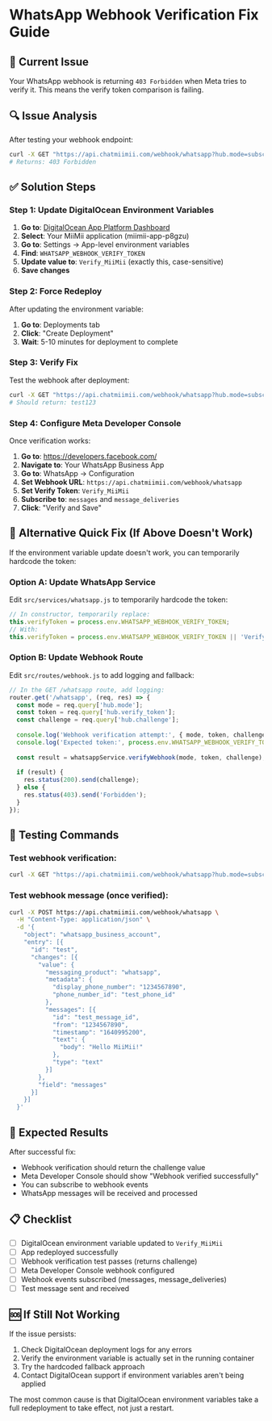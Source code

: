 # WhatsApp Webhook Verification Fix Guide

## 🚨 Current Issue
Your WhatsApp webhook is returning `403 Forbidden` when Meta tries to verify it. This means the verify token comparison is failing.

## 🔍 Issue Analysis
After testing your webhook endpoint:
```bash
curl -X GET "https://api.chatmiimii.com/webhook/whatsapp?hub.mode=subscribe&hub.verify_token=Verify_MiiMii&hub.challenge=test123"
# Returns: 403 Forbidden
```

## ✅ Solution Steps

### Step 1: Update DigitalOcean Environment Variables
1. **Go to**: [DigitalOcean App Platform Dashboard](https://cloud.digitalocean.com/apps)
2. **Select**: Your MiiMii application (miimii-app-p8gzu)
3. **Go to**: Settings → App-level environment variables
4. **Find**: `WHATSAPP_WEBHOOK_VERIFY_TOKEN`
5. **Update value to**: `Verify_MiiMii` (exactly this, case-sensitive)
6. **Save changes**

### Step 2: Force Redeploy
After updating the environment variable:
1. **Go to**: Deployments tab
2. **Click**: "Create Deployment"
3. **Wait**: 5-10 minutes for deployment to complete

### Step 3: Verify Fix
Test the webhook after deployment:
```bash
curl -X GET "https://api.chatmiimii.com/webhook/whatsapp?hub.mode=subscribe&hub.verify_token=Verify_MiiMii&hub.challenge=test123"
# Should return: test123
```

### Step 4: Configure Meta Developer Console
Once verification works:
1. **Go to**: https://developers.facebook.com/
2. **Navigate to**: Your WhatsApp Business App
3. **Go to**: WhatsApp → Configuration
4. **Set Webhook URL**: `https://api.chatmiimii.com/webhook/whatsapp`
5. **Set Verify Token**: `Verify_MiiMii`
6. **Subscribe to**: `messages` and `message_deliveries`
7. **Click**: "Verify and Save"

## 🔧 Alternative Quick Fix (If Above Doesn't Work)

If the environment variable update doesn't work, you can temporarily hardcode the token:

### Option A: Update WhatsApp Service
Edit `src/services/whatsapp.js` to temporarily hardcode the token:

```javascript
// In constructor, temporarily replace:
this.verifyToken = process.env.WHATSAPP_WEBHOOK_VERIFY_TOKEN;
// With:
this.verifyToken = process.env.WHATSAPP_WEBHOOK_VERIFY_TOKEN || 'Verify_MiiMii';
```

### Option B: Update Webhook Route
Edit `src/routes/webhook.js` to add logging and fallback:

```javascript
// In the GET /whatsapp route, add logging:
router.get('/whatsapp', (req, res) => {
  const mode = req.query['hub.mode'];
  const token = req.query['hub.verify_token'];
  const challenge = req.query['hub.challenge'];
  
  console.log('Webhook verification attempt:', { mode, token, challenge });
  console.log('Expected token:', process.env.WHATSAPP_WEBHOOK_VERIFY_TOKEN);
  
  const result = whatsappService.verifyWebhook(mode, token, challenge);
  
  if (result) {
    res.status(200).send(challenge);
  } else {
    res.status(403).send('Forbidden');
  }
});
```

## 🧪 Testing Commands

### Test webhook verification:
```bash
curl -X GET "https://api.chatmiimii.com/webhook/whatsapp?hub.mode=subscribe&hub.verify_token=Verify_MiiMii&hub.challenge=test123"
```

### Test webhook message (once verified):
```bash
curl -X POST https://api.chatmiimii.com/webhook/whatsapp \
  -H "Content-Type: application/json" \
  -d '{
    "object": "whatsapp_business_account",
    "entry": [{
      "id": "test",
      "changes": [{
        "value": {
          "messaging_product": "whatsapp",
          "metadata": {
            "display_phone_number": "1234567890",
            "phone_number_id": "test_phone_id"
          },
          "messages": [{
            "id": "test_message_id",
            "from": "1234567890",
            "timestamp": "1640995200",
            "text": {
              "body": "Hello MiiMii!"
            },
            "type": "text"
          }]
        },
        "field": "messages"
      }]
    }]
  }'
```

## 🎯 Expected Results

After successful fix:
- Webhook verification should return the challenge value
- Meta Developer Console should show "Webhook verified successfully"
- You can subscribe to webhook events
- WhatsApp messages will be received and processed

## 📋 Checklist

- [ ] DigitalOcean environment variable updated to `Verify_MiiMii`
- [ ] App redeployed successfully
- [ ] Webhook verification test passes (returns challenge)
- [ ] Meta Developer Console webhook configured
- [ ] Webhook events subscribed (messages, message_deliveries)
- [ ] Test message sent and received

## 🆘 If Still Not Working

If the issue persists:
1. Check DigitalOcean deployment logs for any errors
2. Verify the environment variable is actually set in the running container
3. Try the hardcoded fallback approach
4. Contact DigitalOcean support if environment variables aren't being applied

The most common cause is that DigitalOcean environment variables take a full redeployment to take effect, not just a restart.